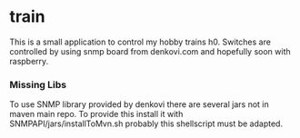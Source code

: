 # train
This is a small application to control my hobby trains h0.
Switches are controlled by using snmp board from denkovi.com and hopefully soon with raspberry.

<h3>Missing Libs</h3>
To use SNMP library provided by denkovi there are several jars not in maven main repo. To provide this install it with
SNMPAPI/jars/installToMvn.sh
probably this shellscript must be adapted.

